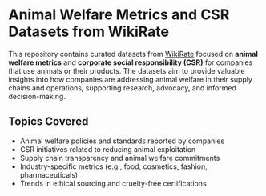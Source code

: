 # Animal Welfare Metrics and CSR Datasets from WikiRate

This repository contains curated datasets from [WikiRate](https://wikirate.org/) focused on **animal welfare metrics** and **corporate social responsibility (CSR)** for companies that use animals or their products. The datasets aim to provide valuable insights into how companies are addressing animal welfare in their supply chains and operations, supporting research, advocacy, and informed decision-making.

## Topics Covered

- Animal welfare policies and standards reported by companies
- CSR initiatives related to reducing animal exploitation
- Supply chain transparency and animal welfare commitments
- Industry-specific metrics (e.g., food, cosmetics, fashion, pharmaceuticals)
- Trends in ethical sourcing and cruelty-free certifications
